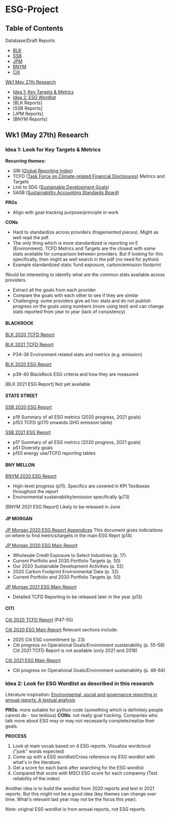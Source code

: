 # ESG-Project

## Table of Contents

Database/Draft Reports
- [BLK](https://github.com/AngelaCheng99/ESG-Project/edit/main/README.md#blackrock)
- [SSB](https://github.com/AngelaCheng99/ESG-Project/edit/main/README.md#state-street)
- [JPM](https://github.com/AngelaCheng99/ESG-Project/edit/main/README.md#jp-morgan)
- [BNYM](https://github.com/AngelaCheng99/ESG-Project/edit/main/README.md#bny-mellon)
- [Citi](https://github.com/AngelaCheng99/ESG-Project/edit/main/README.md#citi)

[Wk1 May 27th Research](https://github.com/AngelaCheng99/ESG-Project/edit/main/README.md#research)
- [Idea 1: Key Targets & Metrics](https://github.com/AngelaCheng99/ESG-Project/edit/main/README.md#idea-1-look-for-key-targets--metrics)
- [Idea 2: ESG Wordlist](https://github.com/AngelaCheng99/ESG-Project/edit/main/README.md#idea-2-look-for-esg-wordlist-as-described-in-this-research)
- [BLK Reports]
- [SSB Reports]
- [JPM Reports]
- [BNYM Reports]

 
## Wk1 (May 27th) Research

### Idea 1: Look for Key Targets & Metrics

**Recurring themes:** 
- GRI ([Global Reporting Index](https://www.globalreporting.org/how-to-use-the-gri-standards/gri-standards-english-language/))
- TCFD ([Task Force on Climate-related Financial Disclosures](https://www.fsb-tcfd.org/)) Metrics and Targets
- Link to SDG ([Sustainable Development Goals](https://sdgs.un.org/))
- SASB ([Sustainability Accounting Standards Board](https://www.sasb.org/))

**PROs**
- Align with goal-tracknig purpose/principle in work

**CONs**
- Hard to standardize across providers (fragemented pieces). Might as well read the pdf.
- The only thing which is more standardized is reporting on E (Environment). TCFD Metrics and Targets are the closest with some stats available for comparison between providers. But if looking for this specifically, then might as well search in the pdf (no need for python) 
- Example standardized stats: fund exposure, carbon/emission footprint

Would be interesting to identify what are the common stats available across providers.
- Extract all the goals from each provider
- Compare the goals with each other to see if they are similar
- Challenging: some providers give ad hoc stats and do not publish progress on the goals using numbers (more using text) and can change stats reported from year to year (lack of consistency)

#### **BLACKROCK**

[BLK 2020 TCFD Report](https://www.blackrock.com/corporate/literature/continuous-disclosure-and-important-information/blk2020tcfdreport.pdf)

[BLK 2021 TCFD Report](https://www.blackrock.com/corporate/literature/continuous-disclosure-and-important-information/tcfd-report-2021-blkinc.pdf)
- P34-38 Environment related stats and metrics (e.g. emission)

[BLK 2020 ESG Report](https://www.blackrock.com/corporate/literature/continuous-disclosure-and-important-information/blackrock-2020-sasb-disclosure.pdf)
- p39-40 BlackRock ESG criteria and how they are measured

[BLK 2021 ESG Report] Not yet available


#### **STATE STREET**

[SSB 2020 ESG Report](https://www.statestreet.com/content/dam/statestreet/documents/values/state-street-esg-report-04-2021.pdf)
- p19 Summary of all ESG metrics (2020 progress, 2021 goals)
- p153 TCFD (p170 onwards GHG emission table)

[SSB 2021 ESG Report](https://www.statestreet.com/content/dam/statestreet/documents/esg/SSC-ESG-2021-Final-Full.pdf)
- p17 Summary of all ESG metrics (2020 progress, 2021 goals)
- p51 Diversity goals
- p155 energy use/TCFD reporting tables

#### **BNY MELLON**

[BNYM 2020 ESG Report](https://www.bnymellon.com/content/dam/bnymellon/documents/pdf/2020-enterprise-esg-report.pdf.coredownload.pdf)
- High-level progress (p11). Specifics are covered in KPI Textboxes throughout the report
- Environmental sustainability/emission specifically (p73)

[BNYM 2021 ESG Report] Likely to be released in June

#### **JP MORGAN**

[JP Morgan 2020 ESG Report Appendices](https://www.jpmorganchase.com/content/dam/jpmc/jpmorgan-chase-and-co/documents/jpmc-esg-report-appendices-2020.pdf) This document gives indiciations on where to find metrics/targets in the main ESG Reprt (p14)

[JP Morgan 2020 ESG Main Report](https://www.jpmorganchase.com/content/dam/jpmc/jpmorgan-chase-and-co/documents/jpmc-esg-report-2020.pdf)
- Wholesale Credit Exposure to Select Industries (p. 17)
- Current Portfolio and 2030 Portfolio Targets (p. 50)
- Our 2020 Sustainable Development Activities (p. 52) 
- 2020 Carbon Footprint Environmental Data (p. 32)
- Current Portfolio and 2030 Portfolio Targets (p. 50)

[JP Morgan 2021 ESG Main Report](https://www.jpmorganchase.com/content/dam/jpmc/jpmorgan-chase-and-co/documents/jpmc-esg-report-2021.pdf)
- Detailed TCFD Reporting to be released later in the year (p13)

#### **CITI**

[Citi 2020 TCFD Report](https://www.citigroup.com/citi/sustainability/data/finance-for-a-climate-resilient-future-2.pdf?ieNocache=229) (P47-55)

[Citi 2020 ESG Main Report](https://www.citigroup.com/citi/about/esg/download/2020/Global-ESG-Report-2020.pdf?ieNocache=291) Relevant sections include:
- 2025 Citi ESG commitment (p. 23)
- Citi progress on Operational Goals/Environment sustainability (p. 55-58)
Citi 2021 TCFD Report is not available (only 2021 and 2018)

[Citi 2021 ESG Main Report](https://www.citigroup.com/citi/about/esg/download/2021/Global-ESG-Report-2021.pdf?ieNocache=291)
- Citi progress on Operational Goals/Environment sustainability (p. 48-64)

### Idea 2: Look for ESG Wordlist as described in this research

Literature inspiration: [Environmental, social and governance reporting in annual reports: A textual analysis](https://onlinelibrary.wiley.com/doi/full/10.1111/fmii.12132)

**PROs**: more suitable for python code (something which is definitely people cannot do - too tedious)
**CONs**: not really goal tracking. Companies who talk more about ESG may or may not necessarily complete/realize their goals.

**PROCESS**
1. Look at main vocab based on 4 ESG reports. Visualize wordcloud ("junk" words expected) 
2. Come up with a ESG wordlist/Cross reference my ESG wordlist with what's in the literature. 
3. Get a score for each bank after searching for the ESG wordlist 
4. Compared that score with MSCI ESG score for each companny (Test reliability of the index)

Another idea is to build the wordlist from 2020 reports and test in 2021 reports. But this might not be a good idea (key themes can change over time. What's relevant last year may not be the focus this year). 

Note: original ESG wordlist is from annual reports, not ESG reports 



